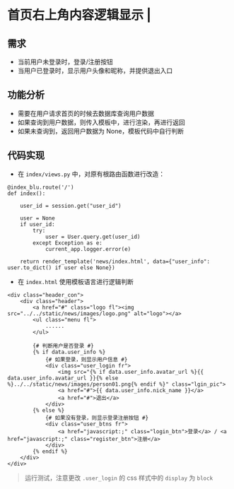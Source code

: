 # 首页右上角内容逻辑显示 \|

## 需求 <a id="&#x9700;&#x6C42;"></a>

* 当前用户未登录时，登录/注册按钮
* 当用户已登录时，显示用户头像和昵称，并提供退出入口

## 功能分析 <a id="&#x529F;&#x80FD;&#x5206;&#x6790;"></a>

* 需要在用户请求首页的时候去数据库查询用户数据
* 如果查询到用户数据，则传入模板中，进行渲染，再进行返回
* 如果未查询到，返回用户数据为 None，模板代码中自行判断

## 代码实现 <a id="&#x4EE3;&#x7801;&#x5B9E;&#x73B0;"></a>

* 在 `index/views.py` 中，对原有根路由函数进行改造：

```text
@index_blu.route('/')
def index():
    
    user_id = session.get("user_id")
    
    user = None
    if user_id:
        try:
            user = User.query.get(user_id)
        except Exception as e:
            current_app.logger.error(e)

    return render_template('news/index.html', data={"user_info": user.to_dict() if user else None})
```

* 在 `index.html` 使用模板语言进行逻辑判断

```text
<div class="header_con">
    <div class="header">
        <a href="#" class="logo fl"><img src="../../static/news/images/logo.png" alt="logo"></a>
        <ul class="menu fl">
            ......
        </ul>

        {# 判断用户是否登录 #}
        {% if data.user_info %}
            {# 如果登录，则显示用户信息 #}
            <div class="user_login fr">
                <img src="{% if data.user_info.avatar_url %}{{ data.user_info.avatar_url }}{% else %}../../static/news/images/person01.png{% endif %}" class="lgin_pic">
                <a href="#">{{ data.user_info.nick_name }}</a>
                <a href="#">退出</a>
            </div>
        {% else %}
            {# 如果没有登录，则显示登录注册按钮 #}
            <div class="user_btns fr">
                <a href="javascript:;" class="login_btn">登录</a> / <a href="javascript:;" class="register_btn">注册</a>
            </div>
        {% endif %}
    </div>
</div>
```

> 运行测试，注意更改 `.user_login` 的 css 样式中的 `display` 为 `block`

